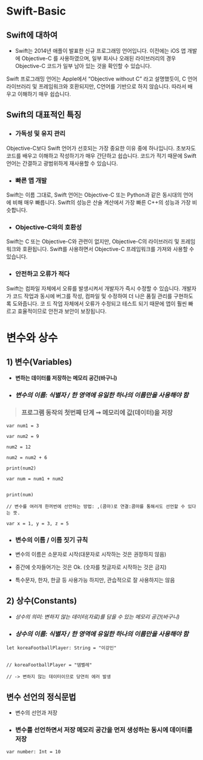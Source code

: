 # Swift-Basic

## Swift에 대하여

- Swift는 2014년 애플이 발표한 신규 프로그래밍 언어입니다. 이전에는 iOS 앱 개발에 Objective-C 를 사용하였으며,
  일부 회사나 오래된 라이브러리의 경우 Objective-C 코드가 일부 남아 있는 것을 확인할 수 있습니다.

Swift 프로그래밍 언어는 Apple에서 “Objective without C” 라고 설명했듯이,
C 언어 라이브러리 및 프레임워크와 호환되지만, C언어를 기반으로 하지 않습니다.
따라서 배우고 이해하기 매우 쉽습니다.

## Swift의 대표적인 특징

- ### 가독성 및 유지 관리

Objective-C보다 Swift 언어가 선호되는 가장 중요한 이유 중에 하나입니다.
초보자도 코드를 배우고 이해하고 작성하기가 매우 간단하고 쉽습니다.
코드가 적기 때문에 Swift 언어는 간결하고 광범위하게 재사용할 수 있습니다.

- ### 빠른 앱 개발

Swift는 이름 그대로, Swift 언어는 Objective-C 또는 Python과 같은 동시대의 언어에 비해 매우 빠릅니다.
Swift의 성능은 산술 계산에서 가장 빠른 C++의 성능과 가장 비슷합니다.

- ### Objective-C와의 호환성

Swift는 C 또는 Objective-C와 관련이 없지만,
Objective-C의 라이브러리 및 프레임워크와 호환됩니다.
Swift를 사용하면서 Objective-C 프레임워크를 가져와 사용할 수 있습니다.

- ### 안전하고 오류가 적다

Swift는 컴파일 자체에서 오류를 발생시켜서 개발자가 즉시 수정할 수 있습니다. 개발자가 코드 작업과 동시에 버그를 작성, 컴파일 및 수정하여 더 나은 품질 관리를 구현하도록 도와줍니다. 코 드 작업 자체에서 오류가 수정되고 테스트 되기 때문에 앱이 훨씬 빠르고 효율적이므로 안전과 보안이 보장됩니다.

# 변수와 상수

## 1) 변수(Variables)

- **변하는 데이터를 저장하는 메모리 공간(바구니)**

- ### _변수의 이름: 식별자 / 한 영역에 유일한 하나의 이름만을 사용해야 함_

> ### 프로그램 동작의 첫번째 단계 ➞ 메모리에 값(데이터)을 저장

```
var num1 = 3

var num2 = 9

num2 = 12

num2 = num2 + 6

print(num2)

var num = num1 + num2


print(num)

// 변수를 여러개 한꺼번에 선언하는 방법: ,(콤마)로 연결:콤마를 통해서도 선언할 수 있다는 뜻.

var x = 1, y = 3, z = 5

```

- ### 변수의 이름 / 이름 짓기 규칙

- 변수의 이름은 소문자로 시작(대문자로 시작하는 것은 권장하지 않음)

- 중간에 숫자들어가는 것은 Ok. (숫자를 첫글자로 시작하는 것은 금지)

- 특수문자, 한자, 한글 등 사용가능 하지만, 관습적으로 잘 사용하지는 않음

## 2) 상수(Constants)

- _상수의 의미: 변하지 않는 데이터(자료)를 담을 수 있는 메모리 공간(바구니)_

- ### _상수의 이름: 식별자 / 한 영역에 유일한 하나의 이름만을 사용해야 함_

```
let koreaFootballPlayer: String = "이강인"


// koreaFootballPlayer = "뎀벨레"

// -> 변하지 않는 데이터이므로 당연히 에러 발생

```

## 변수 선언의 정식문법

- 변수의 선언과 저장

- ### 변수를 선언하면서 저장 메모리 공간을 먼저 생성하는 동시에 데이터를 저장

```
var number: Int = 10

```
